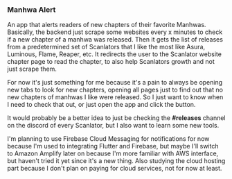 ### Manhwa Alert

An app that alerts readers of new chapters of their favorite Manhwas.
Basically, the backend just scrape some websites every x minutes to check if a new chapter of a manhwa was released. Then it gets the list of releases from a predetermined set of Scanlators that I like the most like Asura, Luminous, Flame, Reaper, etc.
It redirects the user to the Scanlator website chapter page to read the chapter, to also help Scanlators growth and not just scrape them.

For now it's just something for me because it's a pain to always be opening new tabs to look for new chapters, opening all pages just to find out that no new chapters of manhwas I like were released. So I just want to know when I need to check that out, or just open the app and click the button.

It would probably be a better idea to just be checking the __#releases__ channel on the discord of every Scanlator, but I also want to learn some new tools. 

I'm planning to use Firebase Cloud Messaging for notifications for now because I'm used to integrating Flutter and Firebase, but maybe I'll switch to Amazon Amplify later on because I'm more familiar with AWS interface, but haven't tried it yet since it's a new thing. Also studying the cloud hosting part because I don't plan on paying for cloud services, not for now at least.